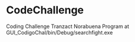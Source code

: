 # CodeChallenge
Coding Challenge Tranzact Norabuena
Program at GUI_CodigoChal/bin/Debug/searchfight.exe
